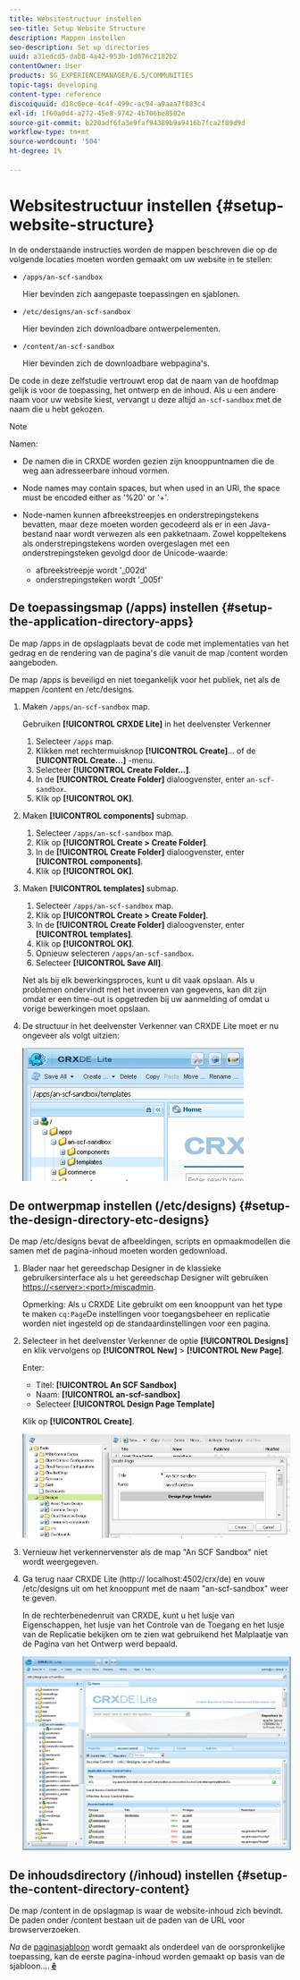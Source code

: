 ```yaml
---
title: Websitestructuur instellen
seo-title: Setup Website Structure
description: Mappen instellen
seo-description: Set up directories
uuid: a31edcd5-dab8-4a42-953b-1d076c2182b2
contentOwner: User
products: SG_EXPERIENCEMANAGER/6.5/COMMUNITIES
topic-tags: developing
content-type: reference
discoiquuid: d18c0ece-4c4f-499c-ac94-a9aaa7f883c4
exl-id: 1f60a0d4-a272-45e8-9742-4b706be8502e
source-git-commit: b220adf6fa3e9faf94389b9a9416b7fca2f89d9d
workflow-type: tm+mt
source-wordcount: '504'
ht-degree: 1%

---
```


# Websitestructuur instellen {#setup-website-structure}

In de onderstaande instructies worden de mappen beschreven die op de volgende locaties moeten worden gemaakt om uw website in te stellen:

* `/apps/an-scf-sandbox`

   Hier bevinden zich aangepaste toepassingen en sjablonen.

* `/etc/designs/an-scf-sandbox`

   Hier bevinden zich downloadbare ontwerpelementen.

* `/content/an-scf-sandbox`

   Hier bevinden zich de downloadbare webpagina&#39;s.

De code in deze zelfstudie vertrouwt erop dat de naam van de hoofdmap gelijk is voor de toepassing, het ontwerp en de inhoud. Als u een andere naam voor uw website kiest, vervangt u deze altijd `an-scf-sandbox` met de naam die u hebt gekozen.

>[!NOTE]
>
>Namen:
>
>* De namen die in CRXDE worden gezien zijn knooppuntnamen die de weg aan adresseerbare inhoud vormen.
>* Node names may contain spaces, but when used in an URI, the space must be encoded either as &#39;%20&#39; or &#39;+&#39;.
>* Node-namen kunnen afbreekstreepjes en onderstrepingstekens bevatten, maar deze moeten worden gecodeerd als er in een Java-bestand naar wordt verwezen als een pakketnaam. Zowel koppeltekens als onderstrepingstekens worden overgeslagen met een onderstrepingsteken gevolgd door de Unicode-waarde:
   >
   >   * afbreekstreepje wordt &#39;_002d&#39;
   >   * onderstrepingsteken wordt &#39;_005f&#39;


## De toepassingsmap (/apps) instellen {#setup-the-application-directory-apps}

De map /apps in de opslagplaats bevat de code met implementaties van het gedrag en de rendering van de pagina&#39;s die vanuit de map /content worden aangeboden.

De map /apps is beveiligd en niet toegankelijk voor het publiek, net als de mappen /content en /etc/designs.

1. Maken `/apps/an-scf-sandbox` map.

   Gebruiken **[!UICONTROL CRXDE Lite]** in het deelvenster Verkenner

   1. Selecteer `/apps` map.
   1. Klikken met rechtermuisknop **[!UICONTROL Create]**... of de **[!UICONTROL Create...]** -menu.
   1. Selecteer **[!UICONTROL Create Folder...]**.
   1. In de **[!UICONTROL Create Folder]** dialoogvenster, enter `an-scf-sandbox`.
   1. Klik op **[!UICONTROL OK]**.

1. Maken **[!UICONTROL components]** submap.

   1. Selecteer `/apps/an-scf-sandbox` map.
   1. Klik op **[!UICONTROL Create > Create Folder]**.
   1. In de **[!UICONTROL Create Folder]** dialoogvenster, enter **[!UICONTROL components]**.
   1. Klik op **[!UICONTROL OK]**.

1. Maken **[!UICONTROL templates]** submap.

   1. Selecteer `/apps/an-scf-sandbox` map.
   1. Klik op **[!UICONTROL Create > Create Folder]**.
   1. In de **[!UICONTROL Create Folder]** dialoogvenster, enter **[!UICONTROL templates]**.
   1. Klik op **[!UICONTROL OK]**.
   1. Opnieuw selecteren `/apps/an-scf-sandbox`.
   1. Selecteer **[!UICONTROL Save All]**.

   Net als bij elk bewerkingsproces, kunt u dit vaak opslaan. Als u problemen ondervindt met het invoeren van gegevens, kan dit zijn omdat er een time-out is opgetreden bij uw aanmelding of omdat u vorige bewerkingen moet opslaan.

1. De structuur in het deelvenster Verkenner van CRXDE Lite moet er nu ongeveer als volgt uitzien:

   ![crxde-template](assets/crxde-template.png)

## De ontwerpmap instellen (/etc/designs) {#setup-the-design-directory-etc-designs}

De map /etc/designs bevat de afbeeldingen, scripts en opmaakmodellen die samen met de pagina-inhoud moeten worden gedownload.

1. Blader naar het gereedschap Designer in de klassieke gebruikersinterface als u het gereedschap Designer wilt gebruiken [https://&lt;server>:&lt;port>/miscadmin](http://localhost:4502/miscadmin).

   Opmerking: Als u CRXDE Lite gebruikt om een knooppunt van het type te maken `cq:Page`De instellingen voor toegangsbeheer en replicatie worden niet ingesteld op de standaardinstellingen voor een pagina.

1. Selecteer in het deelvenster Verkenner de optie **[!UICONTROL Designs]** en klik vervolgens op **[!UICONTROL New]** > **[!UICONTROL New Page]**.

   Enter:

   * Titel: **[!UICONTROL An SCF Sandbox]**
   * Naam: **[!UICONTROL an-scf-sandbox]**
   * Selecteer **[!UICONTROL Design Page Template]**

   Klik op **[!UICONTROL Create]**.

   ![design-template](assets/design-template.png)

1. Vernieuw het verkennervenster als de map &quot;An SCF Sandbox&quot; niet wordt weergegeven.

1. Ga terug naar CRXDE Lite (http:// localhost:4502/crx/de) en vouw /etc/designs uit om het knooppunt met de naam &quot;an-scf-sandbox&quot; weer te geven.

   In de rechterbenedenruit van CRXDE, kunt u het lusje van Eigenschappen, het lusje van het Controle van de Toegang en het lusje van de Replicatie bekijken om te zien wat gebruikend het Malplaatje van de Pagina van het Ontwerp werd bepaald.

   ![crxde-configure-template](assets/crxde-configure-template.png)

## De inhoudsdirectory (/inhoud) instellen {#setup-the-content-directory-content}

De map /content in de opslagmap is waar de website-inhoud zich bevindt. De paden onder /content bestaan uit de paden van de URL voor browserverzoeken.

*Na* de [paginasjabloon](initial-app.md#createthepagetemplate) wordt gemaakt als onderdeel van de oorspronkelijke toepassing, kan de eerste pagina-inhoud worden gemaakt op basis van de sjabloon.... [**ê**](initial-app.md)
